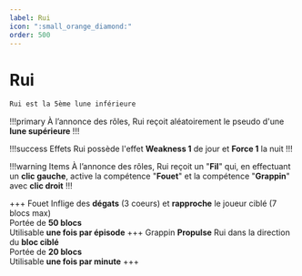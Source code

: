 ```yaml
---
label: Rui
icon: ":small_orange_diamond:"
order: 500
---
```


# Rui

```txt
Rui est la 5ème lune inférieure
```

!!!primary
À l’annonce des rôles, Rui reçoit aléatoirement le pseudo d'une **lune supérieure**
!!!

!!!success Effets
Rui possède l'effet **Weakness 1** de jour et **Force 1** la nuit
!!!

!!!warning Items
À l’annonce des rôles, Rui reçoit un "**Fil**" qui, en effectuant un **clic gauche**, active la compétence "**Fouet**" et la compétence "**Grappin**" avec **clic droit** 
!!!

+++ Fouet
Inflige des **dégats** (3 coeurs) et **rapproche** le joueur ciblé (7 blocs max) <br>
Portée de **50 blocs** <br>
Utilisable **une fois par épisode**
+++ Grappin
**Propulse** Rui dans la direction du **bloc ciblé** <br>
Portée de **20 blocs** <br>
Utilisable **une fois par minute**
+++

<div id='buff' style='visibility: hidden'>
  compétence "marquage" qui avec une commande révèle les coordonnées du joueur marqué
  </div>
